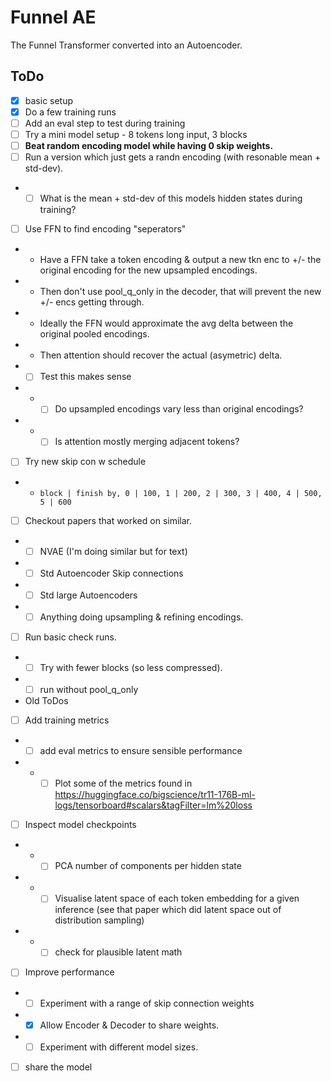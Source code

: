 # Funnel AE

The Funnel Transformer converted into an Autoencoder.

## ToDo
- [x] basic setup
- [x] Do a few training runs
- [ ] Add an eval step to test during training
- [ ] Try a mini model setup - 8 tokens long input, 3 blocks
- [ ] **Beat random encoding model while having 0 skip weights.**
- [ ] Run a version which just gets a randn encoding (with resonable mean + std-dev).
- - [ ] What is the mean + std-dev of this models hidden states during training?

- [ ] Use FFN to find encoding "seperators"
- - Have a FFN take a token encoding & output a new tkn enc to +/- the original encoding for the new upsampled encodings.
- - Then don't use pool_q_only in the decoder, that will prevent the new +/- encs getting through.
- - Ideally the FFN would approximate the avg delta between the original pooled encodings.
- - Then attention should recover the actual (asymetric) delta.
- - [ ] Test this makes sense
- - - [ ] Do upsampled encodings vary less than original encodings?
- - - [ ] Is attention mostly merging adjacent tokens?

- [ ] Try new skip con w schedule
- - `block | finish by, 0 | 100, 1 | 200, 2 | 300, 3 | 400, 4 | 500, 5 | 600`

- [ ] Checkout papers that worked on similar.
- - [ ] NVAE (I'm doing similar but for text)
- - [ ] Std Autoencoder Skip connections
- - [ ] Std large Autoencoders
- - [ ] Anything doing upsampling & refining encodings.

- [ ] Run basic check runs.
- - [ ] Try with fewer blocks (so less compressed).
- - [ ] run without pool_q_only

- Old ToDos
- [ ] Add training metrics
- - [ ] add eval metrics to ensure sensible performance
- - - [ ] Plot some of the metrics found in https://huggingface.co/bigscience/tr11-176B-ml-logs/tensorboard#scalars&tagFilter=lm%20loss
- [ ] Inspect model checkpoints
- - - [ ] PCA number of components per hidden state
- - - [ ] Visualise latent space of each token embedding for a given inference (see that paper which did latent space out of distribution sampling)
- - - [ ] check for plausible latent math
- [ ] Improve performance
- - [ ] Experiment with a range of skip connection weights
- - [x] Allow Encoder & Decoder to share weights.
- - [ ] Experiment with different model sizes.
- [ ] share the model

